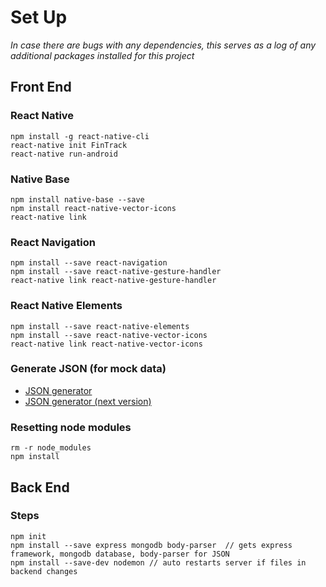 # Set Up
*In case there are bugs with any dependencies, this serves as a log of any additional packages installed for this project*

## Front End

### React Native
```
npm install -g react-native-cli
react-native init FinTrack
react-native run-android 
```

### Native Base
```
npm install native-base --save
npm install react-native-vector-icons
react-native link
```

### React Navigation
```
npm install --save react-navigation
npm install --save react-native-gesture-handler
react-native link react-native-gesture-handler
```

### React Native Elements
```
npm install --save react-native-elements
npm install --save react-native-vector-icons
react-native link react-native-vector-icons
```

### Generate JSON (for mock data)
- [JSON generator](https://www.json-generator.com/)
- [JSON generator (next version)](https://next.json-generator.com/)

### Resetting node modules
```
rm -r node_modules
npm install
```

## Back End

### Steps
```
npm init
npm install --save express mongodb body-parser  // gets express framework, mongodb database, body-parser for JSON
npm install --save-dev nodemon // auto restarts server if files in backend changes
```